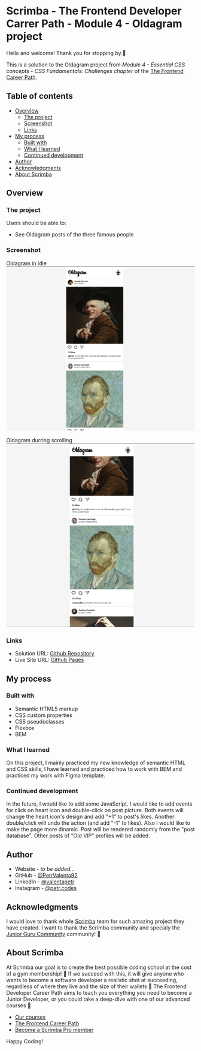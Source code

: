 # Scrimba - The Frontend Developer Carrer Path - Module 4 - Oldagram project

Hello and welcome! Thank you for stopping by.🤠

This is a solution to the Oldagram project from _Module 4 - Essential CSS concepts - CSS Fundamentals: Challenges chapter_ of the [The Frontend Career Path](https://scrimba.com/learn/frontend).

## Table of contents

- [Overview](#overview)
  - [The project](#the-challenge)
  - [Screenshot](#screenshot)
  - [Links](#links)
- [My process](#my-process)
  - [Built with](#built-with)
  - [What I learned](#what-i-learned)
  - [Continued development](#continued-development)
- [Author](#author)
- [Acknowledgments](#acknowledgments)
- [About Scrimba](#about-scrimba)

## Overview

### The project

Users should be able to:

- See Oldagram posts of the three famous people

### Screenshot

Oldagram in idle
![Idle](./images/screenshots/Screenshot_1.png)

Oldagram durring scrolling
![Scrolling](./images/screenshots/Screenshot_2.png)

### Links

- Solution URL: [Github Repository](https://github.com/PetrValenta92/oldagram)
- Live Site URL: [Github Pages](https://petrvalenta92.github.io/oldagram/)

## My process

### Built with

- Semantic HTML5 markup
- CSS custom properties
- CSS pseudoclasses
- Flexbox
- BEM

### What I learned

On this project, I mainly practiced my new knowledge of semantic HTML and CSS skills, I have learned and practiced how to work with BEM and practiced my work with Figma template.

### Continued development

In the future, I would like to add some JavaScript. I would like to add events for click on heart icon and double-click on post picture. Both events will change the heart icon's design and add "+1" to post's likes. Another double/click will undo the action (and add "-1" to likes). Also I would like to make the page more dinamic. Post will be rendered randomly from the "post database". Other posts of "Old VIP" profiles will be added.

## Author

- Website - _to be added..._
- GitHub - [@PetrValenta92](https://github.com/PetrValenta92)
- LinkedIn - [@valentapetr](https://www.linkedin.com/in/valentapetr/)
- Instagram - [@petr.codes](https://www.instagram.com/petr.codes/)

## Acknowledgments

I would love to thank whole [Scrimba](https://scrimba.com) team for such amazing project they have created. I want to thank the Scrimba community and specialy the [Junior Guru Community](https://junior.guru/) community! 🐣

## About Scrimba

At Scrimba our goal is to create the best possible coding school at the cost of a gym membership! 💜
If we succeed with this, it will give anyone who wants to become a software developer a realistic shot at succeeding, regardless of where they live and the size of their wallets 🎉
The Frontend Developer Career Path aims to teach you everything you need to become a Junior Developer, or you could take a deep-dive with one of our advanced courses 🚀

- [Our courses](https://scrimba.com/allcourses)
- [The Frontend Career Path](https://scrimba.com/learn/frontend)
- [Become a Scrimba Pro member](https://scrimba.com/pricing)

Happy Coding!
